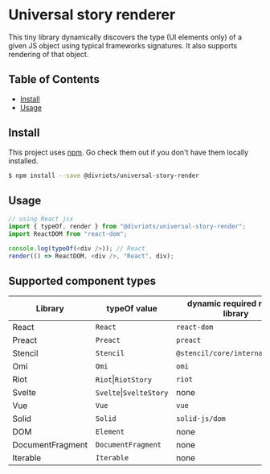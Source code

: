 # Universal story renderer

This tiny library dynamically discovers the type (UI elements only) of a given JS object using typical frameworks signatures.
It also supports rendering of that object.

## Table of Contents

- [Install](#install)
- [Usage](#usage)

## Install

This project uses [npm](https://npmjs.com). Go check them out if you don't have them locally installed.

```sh
$ npm install --save @divriots/universal-story-render
```

## Usage

```js
// using React jsx
import { typeOf, render } from "@divriots/universal-story-render";
import ReactDOM from "react-dom";

console.log(typeOf(<div />)); // React
render(() => ReactDOM, <div />, "React", div);
```

## Supported component types

| Library          | typeOf value            | dynamic required render library |
| ---------------- | ----------------------- | ------------------------------- |
| React            | `React`                 | `react-dom`                     |
| Preact           | `Preact`                | `preact`                        |
| Stencil          | `Stencil`               | `@stencil/core/internal/client` |
| Omi              | `Omi`                   | `omi`                           |
| Riot             | `Riot`\|`RiotStory`     | `riot`                          |
| Svelte           | `Svelte`\|`SvelteStory` | none                            |
| Vue              | `Vue`                   | `vue`                           |
| Solid            | `Solid`                 | `solid-js/dom`                  |
| DOM              | `Element`               | none                            |
| DocumentFragment | `DocumentFragment`      | none                            |
| Iterable         | `Iterable`              | none                            |
